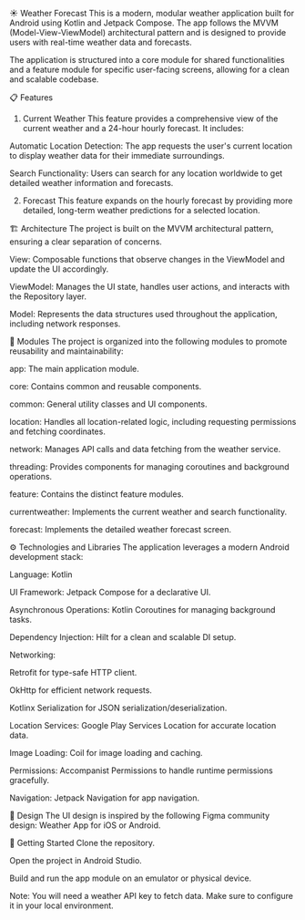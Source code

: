 ☀️ Weather Forecast
This is a modern, modular weather application built for Android using Kotlin and Jetpack Compose. The app follows the MVVM (Model-View-ViewModel) architectural pattern and is designed to provide users with real-time weather data and forecasts.

The application is structured into a core module for shared functionalities and a feature module for specific user-facing screens, allowing for a clean and scalable codebase.

📋 Features
1. Current Weather
   This feature provides a comprehensive view of the current weather and a 24-hour hourly forecast. It includes:

Automatic Location Detection: The app requests the user's current location to display weather data for their immediate surroundings.

Search Functionality: Users can search for any location worldwide to get detailed weather information and forecasts.

2. Forecast
   This feature expands on the hourly forecast by providing more detailed, long-term weather predictions for a selected location.

🏗️ Architecture
The project is built on the MVVM architectural pattern, ensuring a clear separation of concerns.

View: Composable functions that observe changes in the ViewModel and update the UI accordingly.

ViewModel: Manages the UI state, handles user actions, and interacts with the Repository layer.

Model: Represents the data structures used throughout the application, including network responses.

🧩 Modules
The project is organized into the following modules to promote reusability and maintainability:

app: The main application module.

core: Contains common and reusable components.

common: General utility classes and UI components.

location: Handles all location-related logic, including requesting permissions and fetching coordinates.

network: Manages API calls and data fetching from the weather service.

threading: Provides components for managing coroutines and background operations.

feature: Contains the distinct feature modules.

currentweather: Implements the current weather and search functionality.

forecast: Implements the detailed weather forecast screen.

⚙️ Technologies and Libraries
The application leverages a modern Android development stack:

Language: Kotlin

UI Framework: Jetpack Compose for a declarative UI.

Asynchronous Operations: Kotlin Coroutines for managing background tasks.

Dependency Injection: Hilt for a clean and scalable DI setup.

Networking:

Retrofit for type-safe HTTP client.

OkHttp for efficient network requests.

Kotlinx Serialization for JSON serialization/deserialization.

Location Services: Google Play Services Location for accurate location data.

Image Loading: Coil for image loading and caching.

Permissions: Accompanist Permissions to handle runtime permissions gracefully.

Navigation: Jetpack Navigation for app navigation.

🎨 Design
The UI design is inspired by the following Figma community design: Weather App for iOS or Android.

🚀 Getting Started
Clone the repository.

Open the project in Android Studio.

Build and run the app module on an emulator or physical device.

Note: You will need a weather API key to fetch data. Make sure to configure it in your local environment.